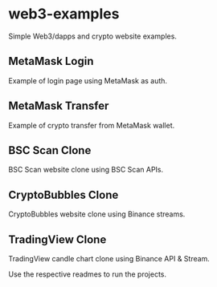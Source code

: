 # web3-examples
Simple Web3/dapps and crypto website examples.

## MetaMask Login
Example of login page using MetaMask as auth.

## MetaMask Transfer
Example of crypto transfer from MetaMask wallet.

## BSC Scan Clone
BSC Scan website clone using BSC Scan APIs.

## CryptoBubbles Clone
CryptoBubbles website clone using Binance streams.

## TradingView Clone
TradingView candle chart clone using Binance API & Stream.

Use the respective readmes to run the projects.